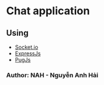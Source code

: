 # Chat application
## Using
  - [Socket.io](https://socket.io)
  - [ExpressJs](https://expressjs.com)
  - [PugJs](https://pugjs.org/api/getting-started.html)
### Author: NAH - Nguyễn Anh Hải
